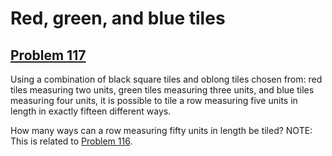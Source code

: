 # Red, green, and blue tiles
## [Problem 117](https://projecteuler.net/problem=117)
Using a combination of black square tiles and oblong tiles chosen from: red tiles measuring two units, green tiles measuring three units, and blue tiles measuring four units, it is possible to tile a row measuring five units in length in exactly fifteen different ways.



































How many ways can a row measuring fifty units in length be tiled?
NOTE: This is related to [Problem 116](problem=116).

